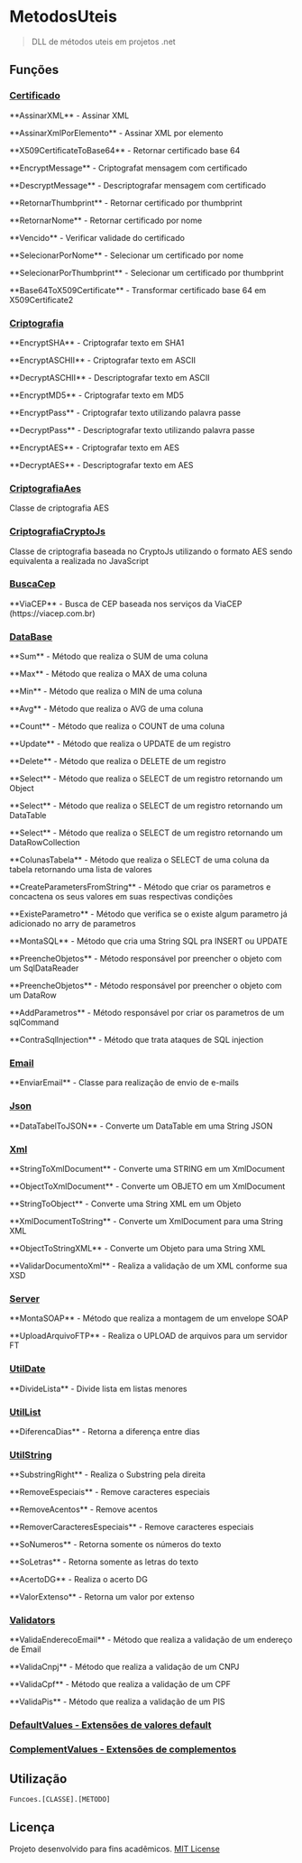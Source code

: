 # MetodosUteis
> DLL de métodos uteis em projetos .net

## Funções
### [Certificado](Funcoes/Funcoes/Classes/Certificado.cs)
<p>**AssinarXML** - Assinar XML</p>
<p>**AssinarXmlPorElemento** - Assinar XML por elemento</p>
<p>**X509CertificateToBase64** - Retornar certificado base 64</p>
<p>**EncryptMessage** - Criptografat mensagem com certificado</p>
<p>**DescryptMessage** - Descriptografar mensagem com certificado</p>
<p>**RetornarThumbprint** - Retornar certificado por thumbprint</p>
<p>**RetornarNome** - Retornar certificado por nome</p>
<p>**Vencido** - Verificar validade do certificado</p>
<p>**SelecionarPorNome** - Selecionar um certificado por nome</p>
<p>**SelecionarPorThumbprint** - Selecionar um certificado por thumbprint</p>
<p>**Base64ToX509Certificate** - Transformar certificado base 64 em X509Certificate2</p>

### [Criptografia](Funcoes/Funcoes/Classes/Criptografia.cs)
<p>**EncryptSHA** - Criptografar texto em SHA1</p>
<p>**EncryptASCHII** - Criptografar texto em ASCII</p>
<p>**DecryptASCHII** - Descriptografar texto em ASCII</p>
<p>**EncryptMD5** - Criptografar texto em MD5</p>
<p>**EncryptPass** - Criptografar texto utilizando palavra passe</p>
<p>**DecryptPass** - Descriptografar texto utilizando palavra passe</p>
<p>**EncryptAES** - Criptografar texto em AES</p>
<p>**DecryptAES** - Descriptografar texto em AES</p>

### [CriptografiaAes](Funcoes/Funcoes/Classes/CriptografiaAes.cs)
<p>Classe de criptografia AES</p>

### [CriptografiaCryptoJs](Funcoes/Funcoes/Classes/CriptografiaCryptoJs.cs)
<p>Classe de criptografia baseada no CryptoJs utilizando o formato AES sendo equivalenta a realizada no JavaScript</p>

### [BuscaCep](Funcoes/Funcoes/Classes/BuscaCep.cs)
<p>**ViaCEP** - Busca de CEP baseada nos serviços da ViaCEP (https://viacep.com.br)</p>

### [DataBase](Funcoes/Funcoes/Classes/DataBase.cs)
<p>**Sum** - Método que realiza o SUM de uma coluna</p>
<p>**Max** - Método que realiza o MAX de uma coluna</p>
<p>**Min** - Método que realiza o MIN de uma coluna</p>
<p>**Avg** - Método que realiza o AVG de uma coluna</p>
<p>**Count** - Método que realiza o COUNT de uma coluna</p>
<p>**Update** - Método que realiza o UPDATE de um registro</p>
<p>**Delete** - Método que realiza o DELETE de um registro</p>
<p>**Select** - Método que realiza o SELECT de um registro retornando um Object</p>
<p>**Select** - Método que realiza o SELECT de um registro retornando um DataTable</p>
<p>**Select** - Método que realiza o SELECT de um registro retornando um DataRowCollection</p>
<p>**ColunasTabela** - Método que realiza o SELECT de uma coluna da tabela retornando uma lista de valores</p>
<p>**CreateParametersFromString** - Método que criar os parametros e concactena os seus valores em suas respectivas condições</p>
<p>**ExisteParametro** - Método que verifica se o existe algum parametro já adicionado no arry de parametros</p>
<p>**MontaSQL** - Método que cria uma String SQL pra INSERT ou UPDATE</p>
<p>**PreencheObjetos** - Método responsável por preencher o objeto com um SqlDataReader</p>
<p>**PreencheObjetos** - Método responsável por preencher o objeto com um DataRow</p>
<p>**AddParametros** - Método responsável por criar os parametros de um sqlCommand</p>
<p>**ContraSqlInjection** - Método que trata ataques de SQL injection</p>

### [Email](Funcoes/Funcoes/Classes/Email.cs)
<p>**EnviarEmail** - Classe para realização de envio de e-mails</p>

### [Json](Funcoes/Funcoes/Classes/Json.cs)
<p>**DataTabelToJSON** - Converte um DataTable em uma String JSON</p>

### [Xml](Funcoes/Funcoes/Classes/Xml.cs)
<p>**StringToXmlDocument** - Converte uma STRING em um XmlDocument</p>
<p>**ObjectToXmlDocument** - Converte um OBJETO em um XmlDocument</p>
<p>**StringToObject** - Converte uma String XML em um Objeto</p>
<p>**XmlDocumentToString** - Converte um XmlDocument para uma String XML</p>
<p>**ObjectToStringXML** - Converte um Objeto para uma String XML</p>
<p>**ValidarDocumentoXml** - Realiza a validação de um XML conforme sua XSD</p>

### [Server](Funcoes/Funcoes/Classes/Server.cs)
<p>**MontaSOAP** - Método que realiza a montagem de um envelope SOAP</p>
<p>**UploadArquivoFTP** - Realiza o UPLOAD de arquivos para um servidor FT</p>

### [UtilDate](Funcoes/Funcoes/Classes/UtilDate.cs)
<p>**DivideLista** - Divide lista em listas menores</p>

### [UtilList](Funcoes/Funcoes/Classes/UtilList.cs)
<p>**DiferencaDias** - Retorna a diferença entre dias</p>

### [UtilString](Funcoes/Funcoes/Classes/UtilString.cs)
<p>**SubstringRight** - Realiza o Substring pela direita</p>
<p>**RemoveEspeciais** - Remove caracteres especiais</p>
<p>**RemoveAcentos** - Remove acentos</p>
<p>**RemoverCaracteresEspeciais** - Remove caracteres especiais</p>
<p>**SoNumeros** - Retorna somente os números do texto</p>
<p>**SoLetras** - Retorna somente as letras do texto</p>
<p>**AcertoDG** - Realiza o acerto DG</p>
<p>**ValorExtenso** - Retorna um valor por extenso</p>

### [Validators](Funcoes/Funcoes/Classes/Validators.cs)
<p>**ValidaEnderecoEmail** - Método que realiza a validação de um endereço de Email</p>
<p>**ValidaCnpj** - Método que realiza a validação de um CNPJ</p>
<p>**ValidaCpf** - Método que realiza a validação de um CPF</p>
<p>**ValidaPis** - Método que realiza a validação de um PIS</p>

### [DefaultValues - Extensões de valores default](Funcoes/Funcoes/Values/DefaultValues.cs)
### [ComplementValues - Extensões de complementos](Funcoes/Funcoes/Values/ComplementValues.cs)

## Utilização

```
Funcoes.[CLASSE].[METODO]
```

## Licença
Projeto desenvolvido para fins acadêmicos.
[MIT License](./LICENSE)
